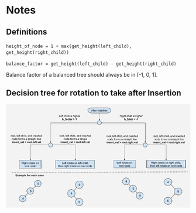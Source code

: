 # Notes
## Definitions

`height_of_node = 1 + max(get_height(left_child), get_height(right_child))`

`balance_factor = get_height(left_child) - get_height(right_child)`

Balance factor of a balanced tree should always be in [-1, 0, 1].

## Decision tree for rotation to take after Insertion

![alt text](./AVL-tree-insert.png "rotation decision tree for insertion")
